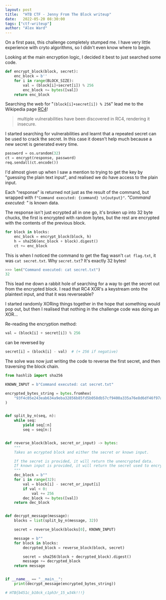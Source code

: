 ```yaml
---
layout: post
title:  "HTB CTF - Jenny From The Block writeup"
date:   2022-05-20 08:30:00
tags: ["ctf-writeup"]
author: "Alex Ward"
---
```


On a first pass, this challenge completely stumped me. I have very
little experience with cryto algorithms, so I didn't even know where to begin.

Looking at the main encryption logic, I decided it best to just
searched some code.

```python
def encrypt_block(block, secret):
    enc_block = b''
    for i in range(BLOCK_SIZE):
        val = (block[i]+secret[i]) % 256
        enc_block += bytes([val])
    return enc_block
```

<!-- more -->

Searching the web for "`(block[i]+secret[i]) % 256`" lead me to
the Wikipedia page [RC4](https://en.wikipedia.org/wiki/RC4)!

> multiple vulnerabilities have been discovered in RC4, rendering it insecure.

I started searching for vulnerabilities and learnt that a repeated
secret can be used to crack the secret. In this case it doesn't help much because a new secret is generated every time.

```python
password = os.urandom(32)
ct = encrypt(response, password)
req.sendall(ct.encode())
```

I'd almost given up when I saw a mention to trying to get the key by
"guessing the plain text input", and realised we do have access to the plain input.

Each "response" is returned not just as the result of the command,
but wrapped with `f"Command executed: {command} \n{output}"`. _"Command executed: "_ is known data.

The response isn't just ecrypted all in one go, it's broken up into
32 byte chucks, the first is encrypted with random bytes, but the rest are encrypted with the contents of the previous block.

```python
for block in blocks:
    enc_block = encrypt_block(block, h)
    h = sha256(enc_block + block).digest()
    ct += enc_block
```

This is when I noticed the command to get the flag wasn't `cat flag.txt`,
it was `cat secret.txt`. Why `secret.txt`? It's exactly 32 bytes!

```python
>>> len("Command executed: cat secret.txt")
32
```

This lead me down a rabbit hole of searching for a way to get the
secret out from the encrypted block. I read that RC4 XOR's a keystream
onto the plaintext input, and that it was reverseable?

I started randomly XORing things together in the hope that something
would pop out, but then I realised that nothing in the challenge
code was doing an XOR...

Re-reading the encryption method:

```python
val = (block[i] + secret[i]) % 256
```

can be reversed by

```python
secret[i] = (block[i] - val)  # (+ 256 if negative)
```

The solve was now just writing the code to reverse the first
secret, and then traversing the block chain.

```python
from hashlib import sha256

KNOWN_INPUT = b"Command executed: cat secret.txt"

encrypted_bytes_string = bytes.fromhex(
    "93f4c05e243eab634a9eba32856b85fd5b058db57cf9400a335a76e8d6df46f97a03c9e9038815f1f713869a83c7369cd45e732621afb5c865fb814890429bb2"
)


def split_by_n(seq, n):
    while seq:
        yield seq[:n]
        seq = seq[n:]


def reverse_block(block, secret_or_input) -> bytes:
    """
    Takes an ecrypted block and either the secret or known input.

    If the secret is provided, it will return the unencrypted data.
    If known input is provided, it will return the secret used to encrypt the data
    """
    dec_block = b""
    for i in range(32):
        val = block[i] - secret_or_input[i]
        if val < 0:
            val += 256
        dec_block += bytes([val])
    return dec_block


def decrypt_message(message):
    blocks = list(split_by_n(message, 32))

    secret = reverse_block(blocks[0], KNOWN_INPUT)

    message = b""
    for block in blocks:
        decrypted_block = reverse_block(block, secret)

        secret = sha256(block + decrypted_block).digest()
        message += decrypted_block
    return message


if __name__ == "__main__":
    print(decrypt_message(encrypted_bytes_string))

# HTB{b451c_b10ck_c1ph3r_15_w34k!!!}
```